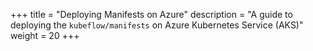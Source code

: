 +++
title = "Deploying Manifests on Azure"
description = "A guide to deploying the `kubeflow/manifests` on Azure Kubernetes Service (AKS)"
weight = 20
+++
